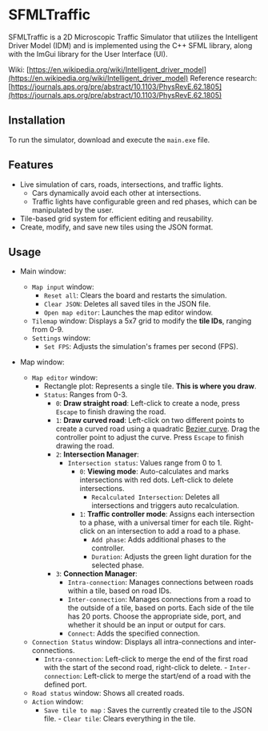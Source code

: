 

# SFMLTraffic

SFMLTraffic is a 2D Microscopic Traffic Simulator that utilizes the Intelligent Driver Model (IDM) and is implemented using the C++ SFML library, along with the ImGui library for the User Interface (UI).

Wiki: [https://en.wikipedia.org/wiki/Intelligent_driver_model](https://en.wikipedia.org/wiki/Intelligent_driver_model)
Reference research: [https://journals.aps.org/pre/abstract/10.1103/PhysRevE.62.1805](https://journals.aps.org/pre/abstract/10.1103/PhysRevE.62.1805)

## Installation

To run the simulator, download and execute the `main.exe` file.

## Features

-   Live simulation of cars, roads, intersections, and traffic lights.
    -   Cars dynamically avoid each other at intersections.
    -   Traffic lights have configurable green and red phases, which can be manipulated by the user.
-   Tile-based grid system for efficient editing and reusability.
-   Create, modify, and save new tiles using the JSON format.

## Usage

-   Main window:
    
    -   `Map input` window:
        -   `Reset all`: Clears the board and restarts the simulation.
        -   `Clear JSON`: Deletes all saved tiles in the JSON file.
        -   `Open map editor`: Launches the map editor window.
    -   `Tilemap` window: Displays a 5x7 grid to modify the **tile IDs**, ranging from 0-9.
    -   `Settings` window:
        -   `Set FPS`: Adjusts the simulation's frames per second (FPS).
-   Map window:
    
    -   `Map editor` window:
        -   Rectangle plot: Represents a single tile. **This is where you draw**.
        -   `Status`: Ranges from 0-3.
            -   `0`: **Draw straight road**: Left-click to create a node, press `Escape` to finish drawing the road.
            -   `1`: **Draw curved road**: Left-click on two different points to create a curved road using a quadratic [Bezier curve](https://en.wikipedia.org/wiki/B%C3%A9zier_curve). Drag the controller point to adjust the curve. Press `Escape` to finish drawing the road.
            -   `2`: **Intersection Manager**:
                -   `Intersection status`: Values range from 0 to 1.
                    -   `0`: **Viewing mode**: Auto-calculates and marks intersections with red dots. Left-click to delete intersections.
                        -   `Recalculated Intersection`: Deletes all intersections and triggers auto recalculation.
                    -   `1`: **Traffic controller mode**: Assigns each intersection to a phase, with a universal timer for each tile. Right-click on an intersection to add a road to a phase.
                        -   `Add phase`: Adds additional phases to the controller.
                        -   `Duration`: Adjusts the green light duration for the selected phase.
            -   `3`: **Connection Manager**:
                -   `Intra-connection`: Manages connections between roads within a tile, based on road IDs.
                -   `Inter-connection`: Manages connections from a road to the outside of a tile, based on ports. Each side of the tile has 20 ports. Choose the appropriate side, port, and whether it should be an input or output for cars.
                -   `Connect`: Adds the specified connection.
    -   `Connection Status` window: Displays all intra-connections and inter-connections.
           -   `Intra-connection`: Left-click to merge the end of the first road with the start of the second road, right-click to delete.
            -   `Inter-connection`: Left-click to merge the start/end of a road with the defined port.
    -   `Road status` window: Shows all created roads.
    -   `Action` window:
		   -   `Save tile to map` : Saves the currently created tile to the JSON file.
            -   `Clear tile`: Clears everything in the tile.
